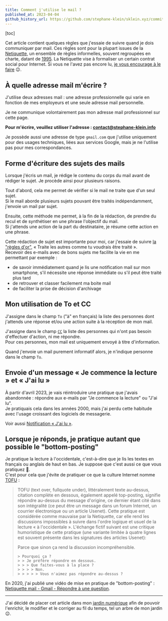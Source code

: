```yaml
---
title: Comment j'utilise le mail ?
published_at: 2023-04-04
github_history_url: https://github.com/stephane-klein/sklein.xyz/commits/main/contents/fr/garden/027-how-i-mail.md
---
```


[toc]

Cet article contient quelques règles que j'essaie de suivre quand je dois communiquer par mail.
Ces règles sont pour la plupart issues de la [Netiquette](https://fr.wikipedia.org/wiki/N%C3%A9tiquette), un ensemble de règles informelles, souvent regroupées en charte, datant de [1995](https://www.rfc-editor.org/rfc/rfc1855). La Netiquette vise à formaliser un certain contrat social pour Internet. Si vous ne l'avez pas encore lu, [je vous encourage à le faire](https://fr.wikipedia.org/wiki/N%C3%A9tiquette) 😉.

## À quelle adresse mail m'écrire ?

J'utilise deux adresses mail : une adresse professionnelle qui varie en fonction de mes employeurs et une seule adresse mail personnelle.

Je ne communique volontairement pas mon adresse mail professionnel sur cette page.

**Pour m'écrire, veuillez utiliser l'adresse : <contact@stephane-klein.info>**

Je possède aussi une adresse de type `gmail.com` que j'utilise uniquement pour des usages techniques, liées aux services Google, mais je ne l'utilise pas pour mes correspondances.

## Forme d'écriture des sujets des mails

Lorsque j'écris un mail, je rédige le contenu du corps du mail avant de rédiger le sujet.
Je procède ainsi pour plusieurs raisons.

Tout d'abord, cela me permet de vérifier si le mail ne traite que d'un seul sujet.  
Si le mail aborde plusieurs sujets pouvant être traités indépendamment, j'envoie un mail par sujet.

Ensuite, cette méthode me permet, à la fin de la rédaction, de prendre du recul et de synthétiser en une phrase l'objectif du mail.  
Si j'attends une action de la part du destinataire, je résume cette action en une phrase.

Cette rédaction de sujet est importante pour moi, car j'essaie de suivre [la "règles d'or"](https://fr.wikipedia.org/wiki/R%C3%A8gle_d%27or), « Traite les autres comme tu voudrais être traité ».  
Recevoir des e-mails avec de bons sujets me facilite la vie en me permettant par exemple :

- de savoir immédiatement quand je lis une notification mail sur mon smartphone, s'il nécessite une réponse immédiate ou s'il peut être traité plus tard
- de retrouver et classer facilement ma boite mail
- de faciliter la prise de décision d'archivage

## Mon utilisation de To et CC

J'assigne dans le champ `To` ("à" en français) la liste des personnes dont j'attends une réponse et/ou une action suite à la réception de mon mail.

J'assigne dans le champ [`CC`](https://fr.wikipedia.org/wiki/Copie_carbone#Courriel) la liste des personnes qui n'ont pas besoin d'effectuer d'action, ni me répondre.  
Pour ces personnes, mon mail est uniquement envoyé à titre d'information.

Quand j'envoie un mail purement informatif alors, je n'indique personne dans le champ `To`.

## Envoie d'un message « Je commence la lecture » et « J'ai lu »

À partir d'avril 2023, je vais réintroduire une pratique que j'avais abandonnée : répondre aux e-mails par "Je commence la lecture" ou "J'ai lu".  
Je pratiquais cela dans les années 2000, mais j'ai perdu cette habitude avec l'usage croissant des logiciels de messagerie.

Voir aussi [Notification « J'ai lu »](../028-notificaton-acknowledge/).

## Lorsque je réponds, je pratique autant que possible le "bottom-posting"

Je pratique la lecture à l'occidentale, c'est-à-dire que je lis les textes en français ou anglais de haut en bas. Je suppose que
c'est aussi ce que vous pratiquez 🙂.  
C'est pour cela que j'évite de pratiquer ce que la culture Internet nomme [TOFU](<https://fr.wikipedia.org/wiki/TOFU_(Usenet_et_Internet)>) :

> TOFU (text over, fullquote under), littéralement texte au-dessus, citation complète en dessous, également appelé top-posting, signifie répondre au-dessus du message d'origine, ce dernier étant cité dans son intégralité (ce peut être un message dans un forum Internet, un courrier électronique ou un article Usenet). Cette pratique est considérée comme mauvaise par la Netiquette, car elle rend les discussions impossibles à suivre dans l'ordre logique et usuel de la lecture « à l'occidentale ». L'échange fictif suivant est une critique humoristique de cette pratique (une variante limitée à quatre lignes est souvent présente dans les signatures des articles Usenet):
>
> Parce que sinon ça rend la discussion incompréhensible.
>
> ```
> > Pourquoi ça ?
> > > Je préfère répondre en dessous.
> > > > Que faites-vous à la place ?
> > > > > Non.
> > > > > > Vous n'aimez pas répondre au-dessus ?
> ```

En 2020, j'ai publié une vidéo de mise en pratique de "bottom-posting" : [Netiquette mail - Gmail - Répondre à une question](https://youtu.be/WjlPsgiy5x0).

---

J'ai décidé de placer cet article dans mon [jardin numérique](https://joelhooks.com/digital-garden) afin de pouvoir l'enrichir, le modifier et le corriger au fil du temps, tel un arbre de mon jardin 😉.
